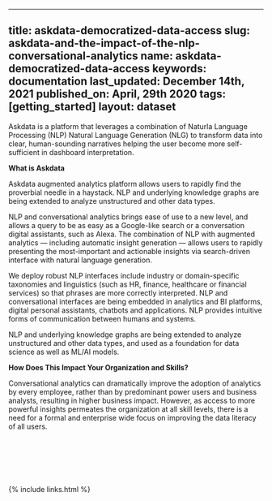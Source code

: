 
  ---
  title: askdata-democratized-data-access
  slug: askdata-and-the-impact-of-the-nlp-conversational-analytics
  name: askdata-democratized-data-access
  keywords: documentation
  last_updated: December 14th, 2021
  published_on: April, 29th 2020
  tags: [getting_started]
  layout: dataset
  ---

<p>Askdata is a platform that leverages a combination of Naturla Language Processing&nbsp;(NLP) Natural Language Generation (NLG) to transform data into clear, human-sounding narratives helping the user become more self-sufficient in dashboard interpretation.</p><p><strong>What is Askdata</strong></p><p>Askdata augmented analytics platform allows users to rapidly find the proverbial needle in a haystack. NLP and underlying knowledge graphs are being extended to analyze unstructured and other data types.</p><p>NLP and conversational analytics brings ease of use to a new level, and allows a query to be as easy as a Google-like search or a conversation digital assistants, such as Alexa. The combination of NLP with augmented analytics — including automatic insight generation — allows users to rapidly presenting the most-important and actionable insights via search-driven interface with natural language generation. </p><p>We deploy robust NLP interfaces include industry or domain-specific taxonomies and linguistics (such as HR, finance, healthcare or financial services) so that phrases are more correctly interpreted. NLP and conversational interfaces are being embedded in analytics and BI platforms, digital personal assistants, chatbots and applications. NLP provides intuitive forms of communication between humans and systems. </p><p>NLP and underlying knowledge graphs are being extended to analyze unstructured and other data types, and used as a foundation for data science as well as ML/AI models. </p><p><strong>How Does This Impact Your Organization and Skills?</strong></p><p>Conversational analytics can dramatically improve the adoption of analytics by every employee, rather than by predominant power users and business analysts, resulting in higher business impact. However, as access to more powerful insights permeates the organization at all skill levels, there is a need for a formal and enterprise wide focus on improving the data literacy of all users.</p><p>‍</p><p>‍</p><p>‍</p>

  {% include links.html %}

  